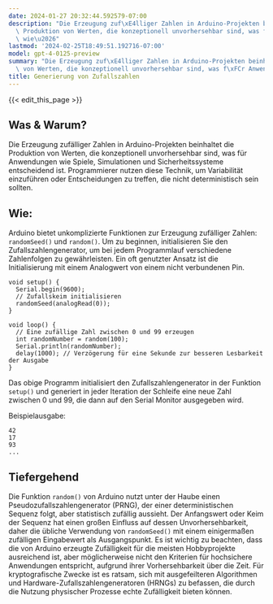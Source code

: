 ```yaml
---
date: 2024-01-27 20:32:44.592579-07:00
description: "Die Erzeugung zuf\xE4lliger Zahlen in Arduino-Projekten beinhaltet die\
  \ Produktion von Werten, die konzeptionell unvorhersehbar sind, was f\xFCr Anwendungen\
  \ wie\u2026"
lastmod: '2024-02-25T18:49:51.192716-07:00'
model: gpt-4-0125-preview
summary: "Die Erzeugung zuf\xE4lliger Zahlen in Arduino-Projekten beinhaltet die Produktion\
  \ von Werten, die konzeptionell unvorhersehbar sind, was f\xFCr Anwendungen wie\u2026"
title: Generierung von Zufallszahlen
---
```


{{< edit_this_page >}}

## Was & Warum?
Die Erzeugung zufälliger Zahlen in Arduino-Projekten beinhaltet die Produktion von Werten, die konzeptionell unvorhersehbar sind, was für Anwendungen wie Spiele, Simulationen und Sicherheitssysteme entscheidend ist. Programmierer nutzen diese Technik, um Variabilität einzuführen oder Entscheidungen zu treffen, die nicht deterministisch sein sollten.

## Wie:
Arduino bietet unkomplizierte Funktionen zur Erzeugung zufälliger Zahlen: `randomSeed()` und `random()`. Um zu beginnen, initialisieren Sie den Zufallszahlengenerator, um bei jedem Programmlauf verschiedene Zahlenfolgen zu gewährleisten. Ein oft genutzter Ansatz ist die Initialisierung mit einem Analogwert von einem nicht verbundenen Pin.

```Arduino
void setup() {
  Serial.begin(9600);
  // Zufallskeim initialisieren
  randomSeed(analogRead(0));
}

void loop() {
  // Eine zufällige Zahl zwischen 0 und 99 erzeugen
  int randomNumber = random(100);
  Serial.println(randomNumber);
  delay(1000); // Verzögerung für eine Sekunde zur besseren Lesbarkeit der Ausgabe
}
```

Das obige Programm initialisiert den Zufallszahlengenerator in der Funktion `setup()` und generiert in jeder Iteration der Schleife eine neue Zahl zwischen 0 und 99, die dann auf den Serial Monitor ausgegeben wird.

Beispielausgabe:
```
42
17
93
...
```

## Tiefergehend
Die Funktion `random()` von Arduino nutzt unter der Haube einen Pseudozufallszahlengenerator (PRNG), der einer deterministischen Sequenz folgt, aber statistisch zufällig aussieht. Der Anfangswert oder Keim der Sequenz hat einen großen Einfluss auf dessen Unvorhersehbarkeit, daher die übliche Verwendung von `randomSeed()` mit einem einigermaßen zufälligen Eingabewert als Ausgangspunkt. Es ist wichtig zu beachten, dass die von Arduino erzeugte Zufälligkeit für die meisten Hobbyprojekte ausreichend ist, aber möglicherweise nicht den Kriterien für hochsichere Anwendungen entspricht, aufgrund ihrer Vorhersehbarkeit über die Zeit. Für kryptografische Zwecke ist es ratsam, sich mit ausgefeilteren Algorithmen und Hardware-Zufallszahlengeneratoren (HRNGs) zu befassen, die durch die Nutzung physischer Prozesse echte Zufälligkeit bieten können.
